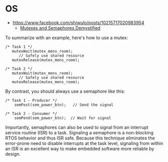 # OS

* https://www.facebook.com/shiwulo/posts/10215717020983954
  * [Mutexes and Semaphores Demystified](https://barrgroup.com/Embedded-Systems/How-To/RTOS-Mutex-Semaphore)

To summarize with an example, here's how to use a mutex:

```
/* Task 1 */
   mutexWait(mutex_mens_room);
      // Safely use shared resource
   mutexRelease(mutex_mens_room);

/* Task 2 */
   mutexWait(mutex_mens_room);
      // Safely use shared resource
   mutexRelease(mutex_mens_room);
```

By contrast, you should always use a semaphore like this:

```
/* Task 1 - Producer */
    semPost(sem_power_btn);   // Send the signal

/* Task 2 - Consumer */
    semPend(sem_power_btn);  // Wait for signal
```

Importantly, semaphores can also be used to signal from an interrupt service routine (ISR) to a task. Signaling a semaphore is a non-blocking RTOS behavior and thus ISR safe.  Because this technique eliminates the error-prone need to disable interrupts at the task level, signaling from within an ISR is an excellent way to make embedded software more reliable by design.